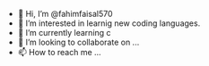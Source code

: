 - 👋 Hi, I’m @fahimfaisal570
- 👀 I’m interested in learnig new coding languages.
- 🌱 I’m currently learning c
- 💞️ I’m looking to collaborate on ...
- 📫 How to reach me ...

<!---
fahimfaisal570/fahimfaisal570 is a ✨ special ✨ repository because its `README.md` (this file) appears on your GitHub profile.
You can click the Preview link to take a look at your changes.
--->
